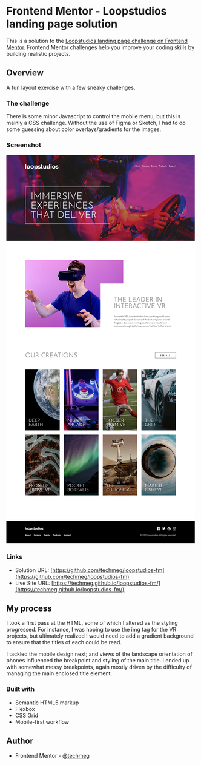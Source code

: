 # Frontend Mentor - Loopstudios landing page solution

This is a solution to the
[Loopstudios landing page challenge on Frontend Mentor](https://www.frontendmentor.io/challenges/loopstudios-landing-page-N88J5Onjw).
Frontend Mentor challenges help you improve your coding skills by building
realistic projects.

## Overview

A fun layout exercise with a few sneaky challenges.

### The challenge

There is some minor Javascript to control the mobile menu, but this is mainly a
CSS challenge. Without the use of Figma or Sketch, I had to do some guessing
about color overlays/gradients for the images.

### Screenshot

![Screenshot](./screenshot.png)

### Links

- Solution URL:
  [https://github.com/techmeg/loopstudios-fm](https://github.com/techmeg/loopstudios-fm)
- Live Site URL:
  [https://techmeg.github.io/loopstudios-fm/](https://techmeg.github.io/loopstudios-fm/)

## My process

I took a first pass at the HTML, some of which I altered as the styling
progressed. For instance, I was hoping to use the img tag for the VR projects,
but ultimately realized I would need to add a gradient background to ensure that
the titles of each could be read.

I tackled the mobile design next; and views of the landscape orientation of
phones influenced the breakpoint and styling of the main title. I ended up with
somewhat messy breakpoints, again mostly driven by the difficulty of managing
the main enclosed title element.

### Built with

- Semantic HTML5 markup
- Flexbox
- CSS Grid
- Mobile-first workflow

## Author

- Frontend Mentor - [@techmeg](https://www.frontendmentor.io/profile/techmeg)
